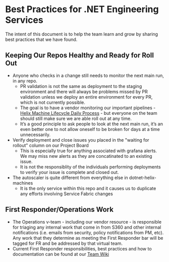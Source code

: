 # Best Practices for .NET Engineering Services 

The intent of this document is to help the team learn and grow by sharing best practices that we have found. 

## Keeping Our Repos Healthy and Ready for Roll Out
- Anyone who checks in a change still needs to monitor the next main run, in any repo.  
    -	PR validation is not the same as deployment to the staging environment and there will always be problems missed by PR validation unless we deploy an entire environment for every PR, which is not currently possible. 
    -	The goal is to have a vendor monitoring our important pipelines - [Helix Machine Lifecycle Daily Process](https://dnceng.visualstudio.com/internal/_wiki/wikis/DNCEng%20Services%20Wiki/952/Helix-Machine-Lifecycle-Processes?anchor=daily%3A) - but everyone on the team should still make sure we are able roll out at any time.
    -	It’s a good principle to ask people to look at the next main run, it’s an even better one to not allow oneself to be broken for days at a time unnecessarily.
- Verify deployment and close issues you placed in the "waiting for rollout" column on our Project Board
   - This is especially true for anything associated with grafana alerts. We may miss new alerts as they are concatinated to an existing issue.
   - It is not the responsiblity of the individuals performing deployments to verify your issue is complete and closed out.
- The autoscaler is quite different from everything else in dotnet-helix-machines
    - It is the only service within this repo and it causes us to duplicate any efforts involving Service Fabric changes

## First Responder/Operations Work 
- The Operations v-team - including our vendor resource - is responsible for triaging any internal work that come in from S360 and other internal notifications (i.e. emails from security, policy notifications from PM, etc). Any work that they determine as meeting the First Responder bar will be tagged for FR and be addressed by that virtual team. 
- Current First Responder responsibilities, best practices and how to documentation can be found at our [Team Wiki](https://dev.azure.com/dnceng/internal/_wiki/wikis/DNCEng%20Services%20Wiki/889/Home)


